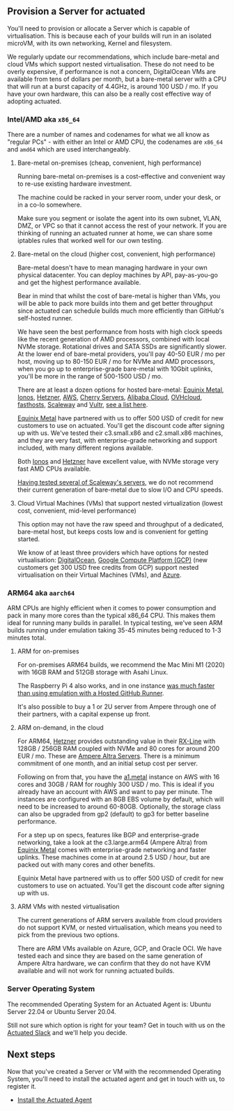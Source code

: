 ## Provision a Server for actuated

You'll need to provision or allocate a Server which is capable of virtualisation. This is because each of your builds will run in an isolated microVM, with its own networking, Kernel and filesystem.

We regularly update our recommendations, which include bare-metal and cloud VMs which support nested virtualisation. These do not need to be overly expensive, if performance is not a concern, DigitalOcean VMs are available from tens of dollars per month, but a bare-metal server with a CPU that will run at a burst capacity of 4.4GHz, is around 100 USD / mo. If you have your own hardware, this can also be a really cost effective way of adopting actuated.

### Intel/AMD aka `x86_64`

There are a number of names and codenames for what we all know as "regular PCs" - with either an Intel or AMD CPU, the codenames are `x86_64` and `amd64` which are used interchangeably.

1. Bare-metal on-premises (cheap, convenient, high performance)

    Running bare-metal on-premises is a cost-effective and convenient way to re-use existing hardware investment.

    The machine could be racked in your server room, under your desk, or in a co-lo somewhere.

    Make sure you segment or isolate the agent into its own subnet, VLAN, DMZ, or VPC so that it cannot access the rest of your network. If you are thinking of running an actuated runner at home, we can share some iptables rules that worked well for our own testing.

2. Bare-metal on the cloud (higher cost, convenient, high performance)

    Bare-metal doesn't have to mean managing hardware in your own physical datacenter. You can deploy machines by API, pay-as-you-go and get the highest performance available.
    
    Bear in mind that whilst the cost of bare-metal is higher than VMs, you will be able to pack more builds into them and get better throughput since actuated can schedule builds much more efficiently than GitHub's self-hosted runner.

    We have seen the best performance from hosts with high clock speeds like the recent generation of AMD processors, combined with local NVMe storage. Rotational drives and SATA SSDs are significantly slower. At the lower end of bare-metal providers, you'll pay 40-50 EUR / mo per host, moving up to 80-150 EUR / mo for NVMe and AMD processors, when you go up to enterprise-grade bare-metal with 10Gbit uplinks, you'll be more in the range of 500-1500 USD / mo.

    There are at least a dozen options for hosted bare-metal: [Equinix Metal](https://deploy.equinix.com/), [Ionos](https://ionos.co.uk), [Hetzner](https://hetzner.com), [AWS](https://aws.amazon.com/), [Cherry Servers](https://www.cherryservers.com/), [Alibaba Cloud](https://eu.alibabacloud.com/en), [OVHcloud](https://www.ovhcloud.com/en-gb/bare-metal/rise/), [fasthosts](https://www.fasthosts.co.uk/), [Scaleway](https://scaleway.com) and [Vultr](https://www.vultr.com/), [see a list here](https://github.com/alexellis/awesome-baremetal#bare-metal-cloud).

    [Equinix Metal](https://deploy.equinix.com/) have partnered with us to offer 500 USD of credit for new customers to use on actuated. You'll get the discount code after signing up with us. We've tested their c3.small.x86 and c2.small.x86 machines, and they are very fast, with enterprise-grade networking and support included, with many different regions available.

    Both [Ionos](https://ionos.co.uk) and [Hetzner](https://hetzner.com) have excellent value, with NVMe storage very fast AMD CPUs available.

    [Having tested several of Scaleway's servers](https://twitter.com/alexellisuk/status/1605866713815437312?s=20&t=JGh5fGZJWklLTCTVkTVElg), we do not recommend their current generation of bare-metal due to slow I/O and CPU speeds.

3. Cloud Virtual Machines (VMs) that support nested virtualization (lowest cost, convenient, mid-level performance)

    This option may not have the raw speed and throughput of a dedicated, bare-metal host, but keeps costs low and is convenient for getting started.

    We know of at least three providers which have options for nested virtualisation: [DigitalOcean](https://m.do.co/c/8d4e75e9886f), [Google Compute Platform (GCP)](https://cloud.google.com/compute) (new customers get 300 USD free credits from GCP) support nested virtualisation on their Virtual Machines (VMs), and [Azure](https://azure.com/).

### ARM64 aka `aarch64`

ARM CPUs are highly efficient when it comes to power consumption and pack in many more cores than the typical x86_64 CPU. This makes them ideal for running many builds in parallel. In typical testing, we've seen ARM builds running under emulation taking 35-45 minutes being reduced to 1-3 minutes total.

1. ARM for on-premises

    For on-premises ARM64 builds, we recommend the Mac Mini M1 (2020) with 16GB RAM and 512GB storage with Asahi Linux.
    
    The Raspberry Pi 4 also works, and in one instance [was much faster than using emulation with a Hosted GitHub Runner](https://twitter.com/alexellisuk/status/1583092051398524928?s=20&t=2SelTpdc5idJLmayIu3Djw).

    It's also possible to buy a 1 or 2U server from Ampere through one of their partners, with a capital expense up front.

2. ARM on-demand, in the cloud

    For ARM64, [Hetzner](https://hetzner.com) provides outstanding value in their [RX-Line](https://www.hetzner.com/dedicated-rootserver/matrix-rx) with 128GB / 256GB RAM coupled with NVMe and 80 cores for around 200 EUR / mo. These are [Ampere Altra Servers](https://amperecomputing.com/processors/ampere-altra/). There is a minimum commitment of one month, and an initial setup cost per server.

    Following on from that, you have the [a1.metal](https://aws.amazon.com/ec2/instance-types/a1/) instance on AWS with 16 cores and 30GB / RAM for roughly 300 USD / mo. This is ideal if you already have an account with AWS and want to pay per minute. The instances are configured with an 8GB EBS volume by default, which will need to be increased to around 60-80GB. Optionally, the storage class can also be upgraded from gp2 (default) to gp3 for better baseline performance.
    
    For a step up on specs, features like BGP and enterprise-grade networking, take a look at the c3.large.arm64 (Ampere Altra) from [Equinix Metal](https://metal.equinix.com/) comes with enterprise-grade networking and faster uplinks. These machines come in at around 2.5 USD / hour, but are packed out with many cores and other benefits.

    Equinix Metal have partnered with us to offer 500 USD of credit for new customers to use on actuated. You'll get the discount code after signing up with us.

3. ARM VMs with nested virtualisation

    The current generations of ARM servers available from cloud providers do not support KVM, or nested virtualisation, which means you need to pick from the previous two options.

    There are ARM VMs available on Azure, GCP, and Oracle OCI. We have tested each and since they are based on the same generation of Ampere Altra hardware, we can confirm that they do not have KVM available and will not work for running actuated builds.

### Server Operating System

The recommended Operating System for an Actuated Agent is: Ubuntu Server 22.04 or Ubuntu Server 20.04.

Still not sure which option is right for your team? Get in touch with us on the [Actuated Slack](https://self-actuated.slack.com) and we'll help you decide.

## Next steps

Now that you've created a Server or VM with the recommended Operating System, you'll need to install the actuated agent and get in touch with us, to register it.

* [Install the Actuated Agent](/install-agent)
